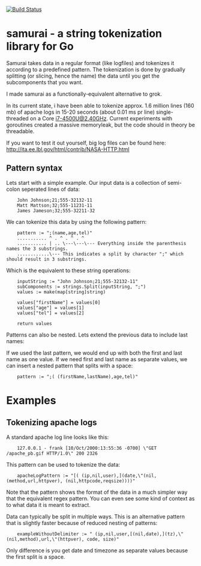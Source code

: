 [![Build Status](https://travis-ci.org/sqdk/samurai.svg)](https://travis-ci.org/sqdk/samurai)

samurai - a string tokenization library for Go
=======
Samurai takes data in a regular format (like logfiles) and tokenizes it according to a predefined pattern. The tokenization is done by gradually splitting (or slicing, hence the name) the data until you get the subcomponents that you want. 

I made samurai as a functionally-equivalent alternative to grok.

In its current state, i have been able to tokenize approx. 1.6 million lines (160 mb) of apache logs in 15-20 seconds (about 0.01 ms pr line) single-threaded on a Core i7-4500U@2.40GHz. Current experiments with goroutines created a massive memoryleak, but the code should in theory be threadable. 

If you want to test it out yourself, big log files can be found here: http://ita.ee.lbl.gov/html/contrib/NASA-HTTP.html

## Pattern syntax
Lets start with a simple example. Our input data is a collection of semi-colon seperated lines of data:

```
	John Johnson;21;555-32132-11
	Matt Mattson;32;555-11231-11
	James Jameson;32;555-32211-32
```

We can tokenize this data by using the following pattern:
```
	pattern := ";(name,age,tel)"
	........... ^ . ^ . ^ . ^
	........... | .. \---\---\--- Everything inside the parenthesis names the 3 substrings.
	............\--- This indicates a split by character ";" which should result in 3 substrings.
```

Which is the equivalent to these string operations:
```
	inputString := "John Johnson;21;555-32132-11"
	subComponents := strings.Split(inputString, ";")
	values := make(map[string]string)

	values["firstName"] = values[0]
	values["age"] = values[1]
	values["tel"] = values[2]

	return values
```

Patterns can also be nested. Lets extend the previous data to include last names:

If we used the last pattern, we would end up with both the first and last name as one value. If we need first and last name  as separate values, we can insert a nested pattern that splits with a space:
```
	pattern := ";( (firstName,lastName),age,tel)"
```

# Examples
## Tokenizing apache logs
A standard apache log line looks like this:
```
	127.0.0.1 - frank [10/Oct/2000:13:55:36 -0700] \"GET /apache_pb.gif HTTP/1.0\" 200 2326
```

This pattern can be used to tokenize the data:
```
	apacheLogPattern := "[( (ip,nil,user),](date,\"(nil, (method,url,httpver), (nil,httpcode,reqsize))))"
```
Note that the pattern shows the format of the data in a much simpler way that the equivalent regex pattern. You can even see some kind of context as to what data it is meant to extract.

Data can typically be split in multiple ways. This is an alternative pattern that is slightly faster because of reduced nesting of patterns:
```
	exampleWithoutDelimiter := " (ip,nil,user,[(nil,date),](tz),\"(nil,method),url,\"(httpver), code, size)"
```
Only difference is you get date and timezone as separate values because the first split is a space.
